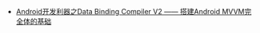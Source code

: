 - [Android开发利器之Data Binding Compiler V2 —— 搭建Android MVVM完全体的基础](http://tangpj.com/2018/05/12/data_binding_compiler_v2_1/?hmsr=toutiao.io&utm_medium=toutiao.io&utm_source=toutiao.io)

